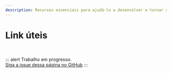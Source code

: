 ```yaml
---
description: Recursos essenciais para ajudá-lo a desenvolver e tornar seu aplicativo Vue muito mais acessível. Dicas de acessibilidade, posts, vídeos, pacotes, ferramentas online e muito mais.
---
```

# Link úteis

<br>

::: alert Trabalho em progresso.  
[Siga a issue dessa página no GitHub](https://github.com/vue-a11y/vue-a11y.com/issues/4)
:::
